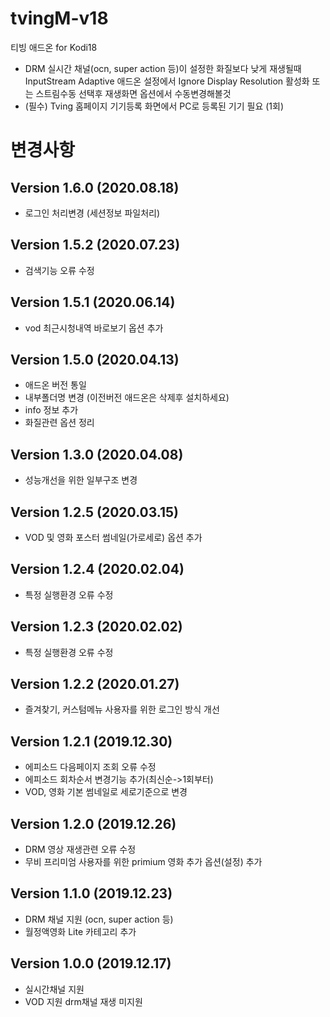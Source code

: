 # tvingM-v18
 티빙 애드온 for Kodi18

- DRM 실시간 채널(ocn, super action 등)이 설정한 화질보다 낮게 재생될때
  InputStream Adaptive 애드온 설정에서
  Ignore Display Resolution 활성화
  또는 스트림수동 선택후 재생화면 옵션에서 수동변경해볼것
- (필수) Tving 홈페이지 기기등록 화면에서 PC로 등록된 기기 필요 (1회)


# 변경사항

## Version 1.6.0 (2020.08.18)
- 로그인 처리변경 (세션정보 파일처리)

## Version 1.5.2 (2020.07.23)
- 검색기능 오류 수정

## Version 1.5.1 (2020.06.14)
- vod 최근시청내역 바로보기 옵션 추가

## Version 1.5.0 (2020.04.13)
- 애드온 버전 통일
- 내부폴더명 변경 (이전버전 애드온은 삭제후 설치하세요)
- info 정보 추가
- 화질관련 옵션 정리

## Version 1.3.0 (2020.04.08)
- 성능개선을 위한 일부구조 변경

## Version 1.2.5 (2020.03.15)
- VOD 및 영화 포스터 썸네일(가로세로) 옵션 추가

## Version 1.2.4 (2020.02.04)
- 특정 실행환경 오류 수정

## Version 1.2.3 (2020.02.02)
- 특정 실행환경 오류 수정

## Version 1.2.2 (2020.01.27)
- 즐겨찾기, 커스텀메뉴 사용자를 위한 로그인 방식 개선

## Version 1.2.1 (2019.12.30)
- 에피소드 다음페이지 조회 오류 수정
- 에피소드 회차순서 변경기능 추가(최신순->1회부터)
- VOD, 영화 기본 썸네일로 세로기준으로 변경

## Version 1.2.0 (2019.12.26)
- DRM 영상 재생관련 오류 수정
- 무비 프리미엄 사용자를 위한 primium 영화 추가 옵션(설정) 추가

## Version 1.1.0 (2019.12.23)
- DRM 채널 지원 (ocn, super action 등)
- 월정액영화 Lite 카테고리 추가

## Version 1.0.0 (2019.12.17)
- 실시간채널 지원
- VOD 지원 drm채널 재생 미지원
